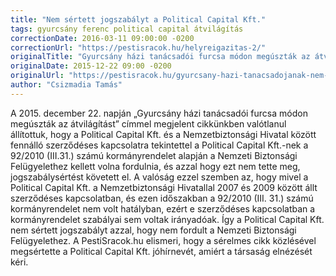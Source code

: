 ```yaml
---
title: "Nem sértett jogszabályt a Political Capital Kft."
tags: gyurcsány ferenc political capital átvilágítás
correctionDate: 2016-03-11 09:00:00 -0200
correctionUrl: "https://pestisracok.hu/helyreigazitas-2/"
originalTitle: "Gyurcsány házi tanácsadói furcsa módon megúszták az átvilágítást"
originalDate: 2015-12-22 09:00 -0200
originalUrl: "https://pestisracok.hu/gyurcsany-hazi-tanacsadojanak-nem-kellett-nemzetbiztonsagi-atvilagitas/"
author: "Csizmadia Tamás"
---
```


A 2015. december 22. napján „Gyurcsány házi tanácsadói furcsa módon megúszták az átvilágítást” címmel megjelent cikkünkben valótlanul állítottuk, hogy a Political Capital Kft. és a Nemzetbiztonsági Hivatal között fennálló szerződéses kapcsolatra tekintettel a Political Capital Kft.-nek a 92/2010 (III.31.) számú kormányrendelet alapján a Nemzeti Biztonsági Felügyelethez kellett volna fordulnia, és azzal hogy ezt nem tette meg, jogszabálysértést követett el. A valóság ezzel szemben az, hogy mivel a Political Capital Kft. a Nemzetbiztonsági Hivatallal 2007 és 2009 között állt szerződéses kapcsolatban, és ezen időszakban a 92/2010 (III. 31.) számú kormányrendelet nem volt hatályban, ezért e szerződéses kapcsolatban a kormányrendelet szabályai sem voltak irányadóak. Így a Political Capital Kft. nem sértett jogszabályt azzal, hogy nem fordult a Nemzeti Biztonsági Felügyelethez. A PestiSracok.hu elismeri, hogy a sérelmes cikk közlésével megsértette a Political Capital Kft. jóhírnevét, amiért a társaság elnézését kéri.
